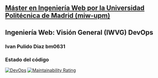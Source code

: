 ## [Máster en Ingeniería Web por la Universidad Politécnica de Madrid (miw-upm)](http://miw.etsisi.upm.es)

## Ingeniería Web: Visión General (IWVG) DevOps

### Ivan Pulido Diaz bm0631

### Estado del código

[![DevOps](https://github.com/bm0631/iwvg-devops-pulido-ivan/actions/workflows/CI.yml/badge.svg)](https://github.com/bm0631/iwvg-devops-pulido-ivan/actions/workflows/CI.yml)
[![Maintainability Rating](https://sonarcloud.io/api/project_badges/measure?project=bm0631_iwvg-devops-pulido-ivan&metric=sqale_rating)](https://sonarcloud.io/summary/new_code?id=bm0631_iwvg-devops-pulido-ivan)
